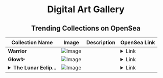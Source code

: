 <div align="center">

# Digital Art Gallery

## Trending Collections on OpenSea

| Collection Name                       | Image                                                                                     | Description                       | OpenSea Link                                                                                          |
|---------------------------------------|-------------------------------------------------------------------------------------------|-----------------------------------|--------------------------------------------------------------------------------------------------------|
| **Warrior** | ![Image](https://i.seadn.io/s/raw/files/9624a7fa52f7883980233e268892ad20.gif?w=500&auto=format?w=200&auto=format) |  | <details><summary>Link</summary>[Warrior](https://opensea.io/collection/warrior-261)</details> |
| **Glow✨** | ![Image](https://i.seadn.io/s/raw/files/29858e93f470f22adda582e90e28427d.gif?w=500&auto=format?w=200&auto=format) |  | <details><summary>Link</summary>[Glow✨](https://opensea.io/collection/glow-62)</details> |
| **<details><summary>The Lunar Eclip...</summary>The Lunar Eclipse</details>** | ![Image](https://i.seadn.io/s/raw/files/6bb0ef70e3d5eede28aba6e2ef4b2adf.jpg?w=500&auto=format?w=200&auto=format) |  | <details><summary>Link</summary>[The Lunar Eclipse](https://opensea.io/collection/the-lunar-eclipse-1)</details> |

</div>